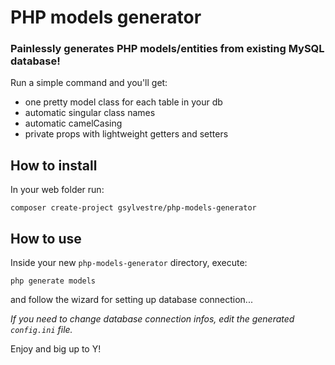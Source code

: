# PHP models generator
### Painlessly generates PHP models/entities from existing MySQL database!

Run a simple command and you'll get: 
- one pretty model class for each table in your db
- automatic singular class names
- automatic camelCasing
- private props with lightweight getters and setters


## How to install
In your web folder run:
```
composer create-project gsylvestre/php-models-generator
```

## How to use
Inside your new `php-models-generator` directory, execute:
```
php generate models
```
and follow the wizard for setting up database connection... 

*If you need to change database connection infos, edit the generated `config.ini` file.*


Enjoy and big up to Y!
